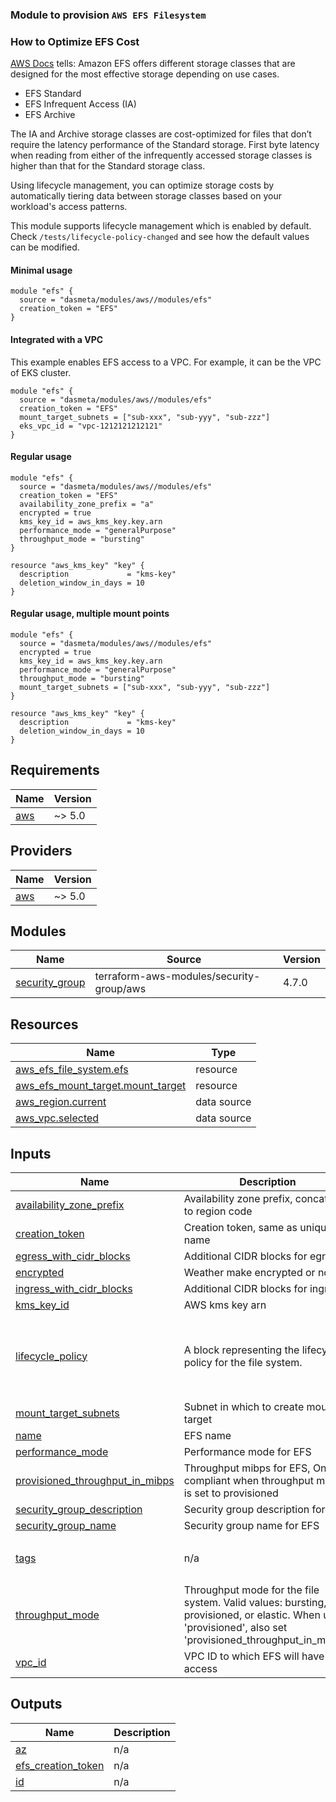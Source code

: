 ### Module to provision `AWS EFS Filesystem`

### How to Optimize EFS Cost
[AWS Docs](https://docs.aws.amazon.com/efs/latest/ug/availability-durability.html#storage-classes) tells:
Amazon EFS offers different storage classes that are designed for the most effective storage depending on use cases.
- EFS Standard
- EFS Infrequent Access (IA)
- EFS Archive

The IA and Archive storage classes are cost-optimized for files that don’t require the latency performance of the Standard storage. First byte latency when reading from either of the infrequently accessed storage classes is higher than that for the Standard storage class.

Using lifecycle management, you can optimize storage costs by automatically tiering data between storage classes based on your workload's access patterns.

This module supports lifecycle management which is enabled by default. Check `/tests/lifecycle-policy-changed` and see how the default values can be modified.

#### Minimal usage
```
module "efs" {
  source = "dasmeta/modules/aws//modules/efs"
  creation_token = "EFS"
}
```

#### Integrated with a VPC
This example enables EFS access to a VPC. For example, it can be the VPC of EKS cluster.
```
module "efs" {
  source = "dasmeta/modules/aws//modules/efs"
  creation_token = "EFS"
  mount_target_subnets = ["sub-xxx", "sub-yyy", "sub-zzz"]
  eks_vpc_id = "vpc-1212121212121"
}
```

#### Regular usage
```
module "efs" {
  source = "dasmeta/modules/aws//modules/efs"
  creation_token = "EFS"
  availability_zone_prefix = "a"
  encrypted = true
  kms_key_id = aws_kms_key.key.arn
  performance_mode = "generalPurpose"
  throughput_mode = "bursting"
}

resource "aws_kms_key" "key" {
  description             = "kms-key"
  deletion_window_in_days = 10
}
```

#### Regular usage, multiple mount points
```
module "efs" {
  source = "dasmeta/modules/aws//modules/efs"
  encrypted = true
  kms_key_id = aws_kms_key.key.arn
  performance_mode = "generalPurpose"
  throughput_mode = "bursting"
  mount_target_subnets = ["sub-xxx", "sub-yyy", "sub-zzz"]
}

resource "aws_kms_key" "key" {
  description             = "kms-key"
  deletion_window_in_days = 10
}
```
<!-- BEGINNING OF PRE-COMMIT-TERRAFORM DOCS HOOK -->
## Requirements

| Name | Version |
|------|---------|
| <a name="requirement_aws"></a> [aws](#requirement\_aws) | ~> 5.0 |

## Providers

| Name | Version |
|------|---------|
| <a name="provider_aws"></a> [aws](#provider\_aws) | ~> 5.0 |

## Modules

| Name | Source | Version |
|------|--------|---------|
| <a name="module_security_group"></a> [security\_group](#module\_security\_group) | terraform-aws-modules/security-group/aws | 4.7.0 |

## Resources

| Name | Type |
|------|------|
| [aws_efs_file_system.efs](https://registry.terraform.io/providers/hashicorp/aws/latest/docs/resources/efs_file_system) | resource |
| [aws_efs_mount_target.mount_target](https://registry.terraform.io/providers/hashicorp/aws/latest/docs/resources/efs_mount_target) | resource |
| [aws_region.current](https://registry.terraform.io/providers/hashicorp/aws/latest/docs/data-sources/region) | data source |
| [aws_vpc.selected](https://registry.terraform.io/providers/hashicorp/aws/latest/docs/data-sources/vpc) | data source |

## Inputs

| Name | Description | Type | Default | Required |
|------|-------------|------|---------|:--------:|
| <a name="input_availability_zone_prefix"></a> [availability\_zone\_prefix](#input\_availability\_zone\_prefix) | Availability zone prefix, concat later to region code | `string` | `""` | no |
| <a name="input_creation_token"></a> [creation\_token](#input\_creation\_token) | Creation token, same as unique name | `string` | `"EFS-creation-token"` | no |
| <a name="input_egress_with_cidr_blocks"></a> [egress\_with\_cidr\_blocks](#input\_egress\_with\_cidr\_blocks) | Additional CIDR blocks for egress | `list(map(string))` | `[]` | no |
| <a name="input_encrypted"></a> [encrypted](#input\_encrypted) | Weather make encrypted or not | `bool` | `true` | no |
| <a name="input_ingress_with_cidr_blocks"></a> [ingress\_with\_cidr\_blocks](#input\_ingress\_with\_cidr\_blocks) | Additional CIDR blocks for ingress | `list(map(string))` | `[]` | no |
| <a name="input_kms_key_id"></a> [kms\_key\_id](#input\_kms\_key\_id) | AWS kms key arn | `string` | `null` | no |
| <a name="input_lifecycle_policy"></a> [lifecycle\_policy](#input\_lifecycle\_policy) | A block representing the lifecycle policy for the file system. | `any` | <pre>{<br>  "transition_to_archive": "AFTER_60_DAYS",<br>  "transition_to_ia": "AFTER_30_DAYS",<br>  "transition_to_primary_storage_class": null<br>}</pre> | no |
| <a name="input_mount_target_subnets"></a> [mount\_target\_subnets](#input\_mount\_target\_subnets) | Subnet in which to create mount target | `list(string)` | `[]` | no |
| <a name="input_name"></a> [name](#input\_name) | EFS name | `string` | `"EFS"` | no |
| <a name="input_performance_mode"></a> [performance\_mode](#input\_performance\_mode) | Performance mode for EFS | `string` | `null` | no |
| <a name="input_provisioned_throughput_in_mibps"></a> [provisioned\_throughput\_in\_mibps](#input\_provisioned\_throughput\_in\_mibps) | Throughput mibps for EFS, Only compliant when throughput mode is set to provisioned | `string` | `null` | no |
| <a name="input_security_group_description"></a> [security\_group\_description](#input\_security\_group\_description) | Security group description for EFS | `string` | `""` | no |
| <a name="input_security_group_name"></a> [security\_group\_name](#input\_security\_group\_name) | Security group name for EFS | `string` | `""` | no |
| <a name="input_tags"></a> [tags](#input\_tags) | n/a | `map(any)` | <pre>{<br>  "Provisioner": "DasMeta"<br>}</pre> | no |
| <a name="input_throughput_mode"></a> [throughput\_mode](#input\_throughput\_mode) | Throughput mode for the file system. Valid values: bursting, provisioned, or elastic. When using 'provisioned', also set 'provisioned\_throughput\_in\_mibps'. | `string` | `"elastic"` | no |
| <a name="input_vpc_id"></a> [vpc\_id](#input\_vpc\_id) | VPC ID to which EFS will have access | `string` | `""` | no |

## Outputs

| Name | Description |
|------|-------------|
| <a name="output_az"></a> [az](#output\_az) | n/a |
| <a name="output_efs_creation_token"></a> [efs\_creation\_token](#output\_efs\_creation\_token) | n/a |
| <a name="output_id"></a> [id](#output\_id) | n/a |
<!-- END OF PRE-COMMIT-TERRAFORM DOCS HOOK -->

